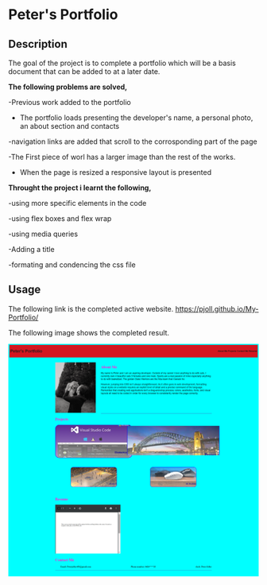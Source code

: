 # Peter's Portfolio

## Description 
The goal of the project is to complete a portfolio which will be a basis document that can be added to at a later date.

**The following problems are solved,**

-Previous work added to the portfolio

- The portfolio loads presenting the developer's name, a personal photo, an about section and contacts

-navigation links are added that scroll to the corrosponding part of the page

-The First piece of worl has a larger image than the rest of the works.

- When the page is resized a responsive layout is presented 

**Throught the project i learnt the following,**

-using more specific elements in the code

-using flex boxes and flex wrap

-using media queries

-Adding a title 

-formating and condencing the css file

## Usage 
The following link is the completed active website.
https://pjoll.github.io/My-Portfolio/

The following image shows the completed result.


![alt text](./assets/images/Peter's-Portfolio-final-image.png)
